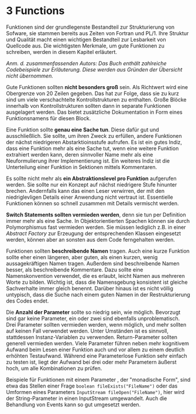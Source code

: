 # 3 Functions
Funktionen sind der grundlegenste Bestandteil zur Strukturierung von
Sofware, sie stammen bereits aus Zeiten von Fortran und PL/1.
Ihre Struktur und Qualität macht einen wichtigen Bestandteil zur Lesbarkeit
von Quellcode aus.
Die wichtigsten Merkmale, um gute Funktionen zu schreiben, werden in diesem Kapitel erläutert.

*Anm. d. zusammenfassenden Autors: Das Buch enthält zahlreiche Codebeispiele zur Erläuterung.
Diese werden aus Gründen der Übersicht nicht übernommen.*

Gute Funktionen sollten **nicht besonders groß** sein. Als Richtwert wird eine Obergrenze von 20 Zeilen
gegeben. Das hat zur Folge, dass sie zu kurz sind um viele verschachtelte Kontrollstrukturen zu enthalten.
Große Blöcke innerhalb von Kontrollstrukturen sollten dann in separate Funktionen ausgelagert werden.
Das bietet zusätzliche Dokumentation in Form eines Funktionsnamens für diesen Block.

Eine Funktion sollte **genau eine Sache tun**. Diese dafür gut und ausschließlich.
Sie sollte, um ihren Zweck zu erfüllen, andere Funktionen der nächst niedrigeren
Abstarktioinsstufe aufrufen. Es ist ein gutes Indiz, dass eine Funktion mehr als eine Sache tut,
wenn eine weitere Funktion extrahiert werden kann, deren sinnvoller Name mehr als eine Neuformulierung
ihrer Implementierung ist. Ein weiteres Indiz ist die Unterteilung einer Funktion in Sektionen
mittels Kommentaren.

Es sollte nicht mehr als **ein Abstraktionslevel pro Funktion** aufgerufen werden.
Sie sollte nur ein Konzept auf nächst niedrigere Stufe hinunter brechen.
Andernfalls kann das einen Leser verwirren, der mit den niedriglevligen Details einer Anwendung nicht
vertraut ist. Essentielle Funktionen können so schnell zusammen mit Details vermischt werden.

**Switch Statements sollten vermieden werden**, denn sie tun per Definition immer mehr als eine Sache.
In Objektorientierten Spachen können sie durch Polymorphismus fast vermieden werden.
Sie müssen lediglich z.B. in einer *Abstract Factory* zur Erzeugung der entsprechenden Klassen
eingesetzt werden, können aber an sonsten aus dem Code ferngehalten werden.

Funktionen sollten **beschreibende Namen** tragen. Auch eine kurze Funktion sollte eher einen längeren,
aber guten, als einen kurzen, wenig aussagekräftigen Namen tragen. Außerdem sind beschreibende Namen
besser, als beschreibende Kommentare. Dazu sollte eine Namenskonvention verwendet, die es erlaubt,
leicht Namen aus mehreren Worte zu bilden. Wichtig ist, dass die Namensgebung konsistent ist
gleiche Sachverhalte immer gleich benennt. Darüber hinaus ist es nicht völlig untypisch,
dass die Suche nach einem guten Namen in der Restrukturierung des Codes endet.

Die **Anzahl der Parameter** sollte so niedrig sein, wie möglich.
Bevorzugt sind gar keine Parameter, ein oder zwei sind ebenfalls unproblematisch.
Drei Parameter sollten vermieden werden, wenn möglich, und mehr sollten auf keinen Fall verwendet werden.
Unter Umständen ist es sinnvoll, stattdessen Instanz-Variablen zu verwenden.
Return-Parameter sollten generell vermieden werden.
Viele Parameter führen neben mehr kognitivem Aufwand beim Lesen einer Funktion auch und vor allem
zu einem deutlich erhöhten Testaufwand. Während eine Parameterlose Funktion sehr einfach zu testen ist,
liegt der Aufwand bei drei oder mehr Parametern äußerst hoch, um alle Kombinationen zu prüfen.

Beispiele für Funktionen mit einem Parameter , der "monadische Form", sind etwa das Stellen einer Frage
`boolean fileExists("FileName")` oder das Umformen eines Parameters `InputStream fileOpen("FileName")`,
hier wird der String-Parameter in einen InputStream umgewandelt.
Auch die Behandlung von Events kann so gut umgesetzt werden.

